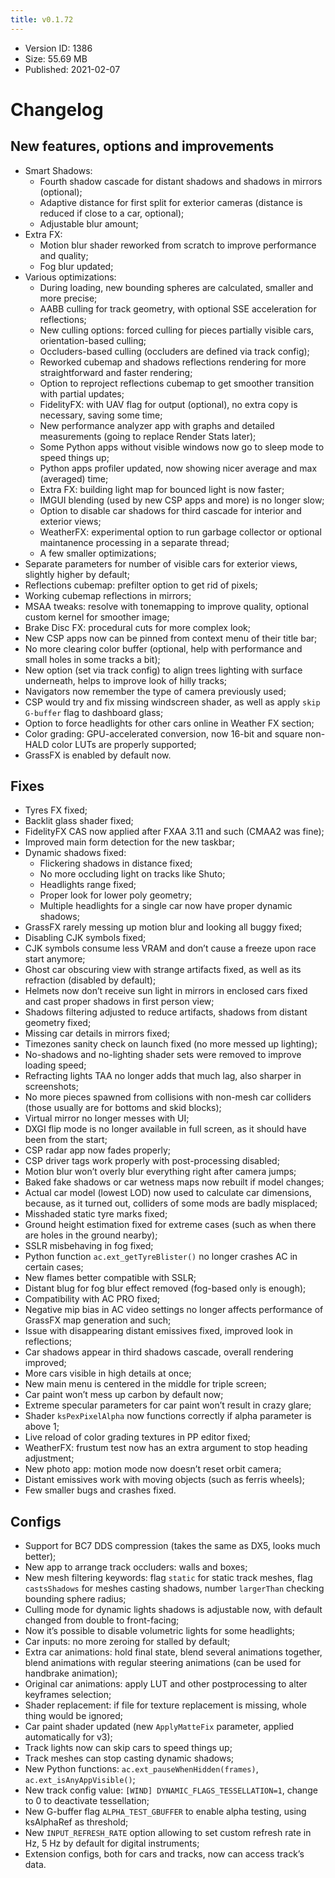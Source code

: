 ```yaml
---
title: v0.1.72
---
```


*   Version ID: 1386
*   Size: 55.69 MB
*   Published: 2021-02-07

# Changelog

## New features, options and improvements

*   Smart Shadows:
    *   Fourth shadow cascade for distant shadows and shadows in mirrors (optional);
    *   Adaptive distance for first split for exterior cameras (distance is reduced if close to a car, optional);
    *   Adjustable blur amount;
*   Extra FX:
    *   Motion blur shader reworked from scratch to improve performance and quality;
    *   Fog blur updated;
*   Various optimizations:
    *   During loading, new bounding spheres are calculated, smaller and more precise;
    *   AABB culling for track geometry, with optional SSE acceleration for reflections;
    *   New culling options: forced culling for pieces partially visible cars, orientation-based culling;
    *   Occluders-based culling (occluders are defined via track config);
    *   Reworked cubemap and shadows reflections rendering for more straightforward and faster rendering;
    *   Option to reproject reflections cubemap to get smoother transition with partial updates;
    *   FidelityFX: with UAV flag for output (optional), no extra copy is necessary, saving some time;
    *   New performance analyzer app with graphs and detailed measurements (going to replace Render Stats later);
    *   Some Python apps without visible windows now go to sleep mode to speed things up;
    *   Python apps profiler updated, now showing nicer average and max (averaged) time;
    *   Extra FX: building light map for bounced light is now faster;
    *   IMGUI blending (used by new CSP apps and more) is no longer slow;
    *   Option to disable car shadows for third cascade for interior and exterior views;
    *   WeatherFX: experimental option to run garbage collector or optional maintanence processing in a separate thread;
    *   A few smaller optimizations;
*   Separate parameters for number of visible cars for exterior views, slightly higher by default;
*   Reflections cubemap: prefilter option to get rid of pixels;
*   Working cubemap reflections in mirrors;
*   MSAA tweaks: resolve with tonemapping to improve quality, optional custom kernel for smoother image;
*   Brake Disc FX: procedural cuts for more complex look;
*   New CSP apps now can be pinned from context menu of their title bar;
*   No more clearing color buffer (optional, help with performance and small holes in some tracks a bit);
*   New option (set via track config) to align trees lighting with surface underneath, helps to improve look of hilly tracks;
*   Navigators now remember the type of camera previously used;
*   CSP would try and fix missing windscreen shader, as well as apply `skip G-buffer` flag to dashboard glass;
*   Option to force headlights for other cars online in Weather FX section;
*   Color grading: GPU-accelerated conversion, now 16-bit and square non-HALD color LUTs are properly supported;
*   GrassFX is enabled by default now.

## Fixes

*   Tyres FX fixed;
*   Backlit glass shader fixed;
*   FidelityFX CAS now applied after FXAA 3.11 and such (CMAA2 was fine);
*   Improved main form detection for the new taskbar;
*   Dynamic shadows fixed:
    *   Flickering shadows in distance fixed;
    *   No more occluding light on tracks like Shuto;
    *   Headlights range fixed;
    *   Proper look for lower poly geometry;
    *   Multiple headlights for a single car now have proper dynamic shadows;
*   GrassFX rarely messing up motion blur and looking all buggy fixed;
*   Disabling CJK symbols fixed;
*   CJK symbols consume less VRAM and don’t cause a freeze upon race start anymore;
*   Ghost car obscuring view with strange artifacts fixed, as well as its refraction (disabled by default);
*   Helmets now don’t receive sun light in mirrors in enclosed cars fixed and cast proper shadows in first person view;
*   Shadows filtering adjusted to reduce artifacts, shadows from distant geometry fixed;
*   Missing car details in mirrors fixed;
*   Timezones sanity check on launch fixed (no more messed up lighting);
*   No-shadows and no-lighting shader sets were removed to improve loading speed;
*   Refracting lights TAA no longer adds that much lag, also sharper in screenshots;
*   No more pieces spawned from collisions with non-mesh car colliders (those usually are for bottoms and skid blocks);
*   Virtual mirror no longer messes with UI;
*   DXGI flip mode is no longer available in full screen, as it should have been from the start;
*   CSP radar app now fades properly;
*   CSP driver tags work properly with post-processing disabled;
*   Motion blur won’t overly blur everything right after camera jumps;
*   Baked fake shadows or car wetness maps now rebuilt if model changes;
*   Actual car model (lowest LOD) now used to calculate car dimensions, because, as it turned out, colliders of some mods are badly misplaced;
*   Misshaded static tyre marks fixed;
*   Ground height estimation fixed for extreme cases (such as when there are holes in the ground nearby);
*   SSLR misbehaving in fog fixed;
*   Python function `ac.ext_getTyreBlister()` no longer crashes AC in certain cases;
*   New flames better compatible with SSLR;
*   Distant blug for fog blur effect removed (fog-based only is enough);
*   Compatibility with AC PRO fixed;
*   Negative mip bias in AC video settings no longer affects performance of GrassFX map generation and such;
*   Issue with disappearing distant emissives fixed, improved look in reflections;
*   Car shadows appear in third shadows cascade, overall rendering improved;
*   More cars visible in high details at once;
*   New main menu is centered in the middle for triple screen;
*   Car paint won’t mess up carbon by default now;
*   Extreme specular parameters for car paint won’t result in crazy glare;
*   Shader `ksPexPixelAlpha` now functions correctly if alpha parameter is above 1;
*   Live reload of color grading textures in PP editor fixed;
*   WeatherFX: frustum test now has an extra argument to stop heading adjustment;
*   New photo app: motion mode now doesn’t reset orbit camera;
*   Distant emissives work with moving objects (such as ferris wheels);
*   Few smaller bugs and crashes fixed.

## Configs

*   Support for BC7 DDS compression (takes the same as DX5, looks much better);
*   New app to arrange track occluders: walls and boxes;
*   New mesh filtering keywords: flag `static` for static track meshes, flag `castsShadows` for meshes casting shadows, number `largerThan` checking bounding sphere radius;
*   Culling mode for dynamic lights shadows is adjustable now, with default changed from double to front-facing;
*   Now it’s possible to disable volumetric lights for some headlights;
*   Car inputs: no more zeroing for stalled by default;
*   Extra car animations: hold final state, blend several animations together, blend animations with regular steering animations (can be used for handbrake animation);
*   Original car animations: apply LUT and other postprocessing to alter keyframes selection;
*   Shader replacement: if file for texture replacement is missing, whole thing would be ignored;
*   Car paint shader updated (new `ApplyMatteFix` parameter, applied automatically for v3);
*   Track lights now can skip cars to speed things up;
*   Track meshes can stop casting dynamic shadows;
*   New Python functions: `ac.ext_pauseWhenHidden(frames)`, `ac.ext_isAnyAppVisible()`;
*   New track config value: `[WIND] DYNAMIC_FLAGS_TESSELLATION=1`, change to 0 to deactivate tessellation;
*   New G-buffer flag `ALPHA_TEST_GBUFFER` to enable alpha testing, using ksAlphaRef as threshold;
*   New `INPUT_REFRESH_RATE` option allowing to set custom refresh rate in Hz, 5 Hz by default for digital instruments;
*   Extension configs, both for cars and tracks, now can access track’s data.
